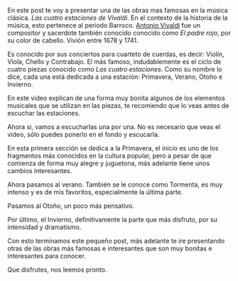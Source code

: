 En este post te voy a presentar una de las obras mas famosas en la música clásica. *Las cuatro estaciones de Vivaldi*. En el contexto de la historia de la música, esto pertenece al periodo Barroco. [Antonio Vivaldi](https://es.wikipedia.org/wiki/Antonio_Vivaldi) fue un compositor y sacerdote también conocido conocido como *El padre rojo*, por su color de cabello. Vivión entre 1678 y 1741. 

Es conocido por sus conciertos para cuarteto de cuerdas, es decir: Violín, Viola, Chello y Contrabajo. El más famoso, indudablemente es el ciclo de cuatro piezas conocido como *Las cuatro estaciones*. Como su nombre lo dice, cada una está dedicada a una estación: Primavera, Verano, Otoño e Invierno.

En este video explican de una forma muy bonita algunos de los elementos musicales que se utilizan en las piezas, te recomiendo que lo veas antes de escuchar las estaciones.


Ahora si, vamos a escucharlas una por una. No es necesario que veas el video, sólo puedes ponerlo en el fondo y escucarla. 

En esta primera sección se dedica a la Primavera, el inicio es uno de los fragmentos más conocidos en la cultura popular, pero a pesar de que comienza de forma muy alegre y juguetona, más adelante tiene unos cambios interesantes.



Ahora pasamos al verano. También se le conoce como Tormenta, es muy intenso y es de mis favoritos, especialmente la última parte.


Pasamos al Otoño, un poco más pensativo.


Por último, el Invierno, definitivamente la parte que más disfruto, por su intensidad y dramatismo.

Con esto terminamos este pequeño post, más adelante te ire presentando otras de las obras más famosas e interesantes que son muy bonitas e interesantes para conocer.

Que disfrutes, nos leemos pronto.
